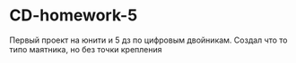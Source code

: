 # CD-homework-5
Первый проект на юнити и 5 дз по цифровым двойникам. Создал что то типо маятника, но без точки крепления
